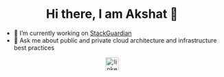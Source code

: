<h1 align="center">Hi there, I am Akshat 👋</h1>

-  🔭   I’m currently working on <a href="https://www.StackGuardian.io" target="_blank">StackGuardian</a>
-  💬   Ask me about public and private cloud architecture and infrastructure best practices

<p align="center"> <a href="https://linkedin.com/in/tandonakshat7" target="blank"><img align="center" src="https://cdn.iconscout.com/icon/free/png-64/linkedin-189-721962.png" alt="linkedin logo" height="30" width="30" /> </a> </p>
